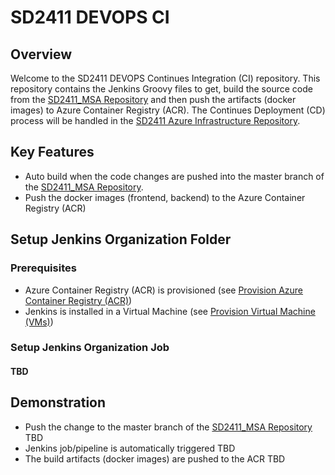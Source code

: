 # SD2411 DEVOPS CI
## Overview
Welcome to the SD2411 DEVOPS Continues Integration (CI) repository. This repository contains the Jenkins Groovy files to get, build the source code from the [SD2411_MSA Repository](https://github.com/sieunhantanbao/sd2411_msa) and then push the artifacts (docker images) to Azure Container Registry (ACR). The Continues Deployment (CD) process will be handled in the [SD2411 Azure Infrastructure Repository](https://github.com/sieunhantanbao/sd2411_azure_infrastructure).

## Key Features
- Auto build when the code changes are pushed into the master branch of the [SD2411_MSA Repository](https://github.com/sieunhantanbao/sd2411_msa).
- Push the docker images (frontend, backend) to the Azure Container Registry (ACR)

## Setup Jenkins Organization Folder
### Prerequisites
- Azure Container Registry (ACR) is provisioned (see [Provision Azure Container Registry (ACR)](https://github.com/sieunhantanbao/sd2411_azure_infrastructure#provision-azure-container-registry-acr))
- Jenkins is installed in a Virtual Machine (see [Provision Virtual Machine (VMs)](https://github.com/sieunhantanbao/sd2411_azure_infrastructure#provision-virtual-machine-vms))
### Setup Jenkins Organization Job
#### TBD

## Demonstration
- Push the change to the master branch of the [SD2411_MSA Repository](https://github.com/sieunhantanbao/sd2411_msa)
TBD
- Jenkins job/pipeline is automatically triggered
TBD
- The build artifacts (docker images) are pushed to the ACR
TBD